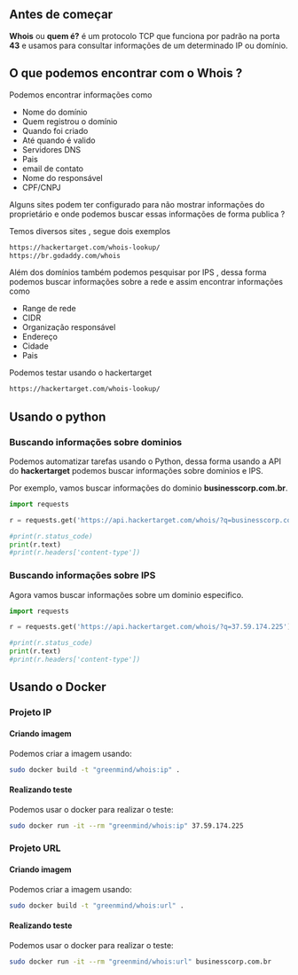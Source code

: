 
## Antes de começar
**Whois** ou **quem é?** é um protocolo TCP que funciona por padrão na porta **43** e usamos para consultar informações de um determinado IP ou domínio.

## O que podemos encontrar com o Whois ?
Podemos encontrar informações como
- Nome do domínio
- Quem registrou o domínio
- Quando foi criado
- Até quando é valido
- Servidores DNS
- Pais
- email de contato
- Nome do responsável
- CPF/CNPJ

Alguns sites podem ter configurado para não mostrar informações do proprietário e onde podemos buscar essas informações de forma publica ?

Temos diversos sites , segue dois exemplos
```sh
https://hackertarget.com/whois-lookup/
https://br.godaddy.com/whois
```

Além dos domínios também podemos pesquisar por IPS , dessa forma podemos buscar informações sobre a rede e assim encontrar informações como
- Range de rede
- CIDR
- Organização responsável
- Endereço
- Cidade
- Pais

Podemos testar usando o hackertarget
```sh
https://hackertarget.com/whois-lookup/
```

## Usando o python

### Buscando informações sobre dominios
Podemos automatizar tarefas usando o Python, dessa forma usando a API do **hackertarget** podemos buscar informações sobre dominios e IPS.

Por exemplo, vamos buscar informações do dominio **businesscorp.com.br**.
```python
import requests

r = requests.get('https://api.hackertarget.com/whois/?q=businesscorp.com.br')

#print(r.status_code)
print(r.text)
#print(r.headers['content-type'])
```

### Buscando informações sobre IPS
Agora vamos buscar informações sobre um dominio especifico.
```python
import requests

r = requests.get('https://api.hackertarget.com/whois/?q=37.59.174.225')

#print(r.status_code)
print(r.text)
#print(r.headers['content-type'])
```

## Usando o Docker

### Projeto IP
#### Criando imagem
Podemos criar a imagem usando:
```sh
sudo docker build -t "greenmind/whois:ip" .
```

#### Realizando teste
Podemos usar o docker para realizar o teste:
```sh
sudo docker run -it --rm "greenmind/whois:ip" 37.59.174.225
```

### Projeto URL
#### Criando imagem
Podemos criar a imagem usando:
```sh
sudo docker build -t "greenmind/whois:url" .
```

#### Realizando teste
Podemos usar o docker para realizar o teste:
```sh
sudo docker run -it --rm "greenmind/whois:url" businesscorp.com.br
```
